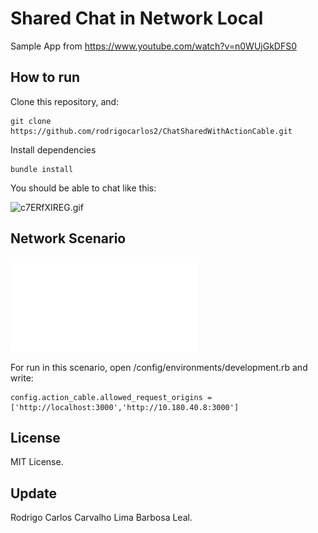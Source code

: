 
# Shared Chat in Network Local

Sample App from https://www.youtube.com/watch?v=n0WUjGkDFS0

## How to run

Clone this repository, and:

```
git clone https://github.com/rodrigocarlos2/ChatSharedWithActionCable.git
```

Install dependencies

```
bundle install
```

You should be able to chat like this:

![c7ERfXIREG.gif](https://qiita-image-store.s3.amazonaws.com/0/7465/b58e0bc4-eb80-3176-9baf-3009323c4485.gif "c7ERfXIREG.gif")

## Network Scenario

![Diagram.pdf](Diagram.pdf "Diagram.pdf")

For run in this scenario, open /config/environments/development.rb and write:

```
config.action_cable.allowed_request_origins = ['http://localhost:3000','http://10.180.40.8:3000']
```

## License

MIT License.

## Update

Rodrigo Carlos Carvalho Lima Barbosa Leal.
